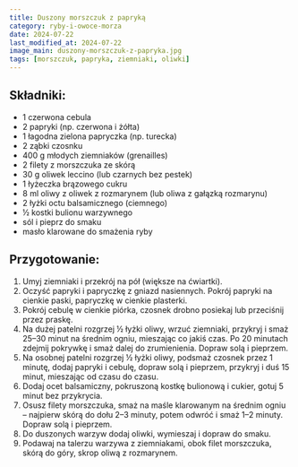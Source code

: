 ```yaml
---
title: Duszony morszczuk z papryką
category: ryby-i-owoce-morza
date: 2024-07-22
last_modified_at: 2024-07-22
image_main: duszony-morszczuk-z-papryka.jpg
tags: [morszczuk, papryka, ziemniaki, oliwki]
---
```


## Składniki:
 - 1 czerwona cebula
 - 2 papryki (np. czerwona i żółta)
 - 1 łagodna zielona papryczka (np. turecka)
 - 2 ząbki czosnku
 - 400 g młodych ziemniaków (grenailles)
 - 2 filety z morszczuka ze skórą
 - 30 g oliwek leccino (lub czarnych bez pestek)
 - 1 łyżeczka brązowego cukru
 - 8 ml oliwy z oliwek z rozmarynem (lub oliwa z gałązką rozmarynu)
 - 2 łyżki octu balsamicznego (ciemnego)
 - ½ kostki bulionu warzywnego
 - sól i pieprz do smaku
 - masło klarowane do smażenia ryby

## Przygotowanie:
1. Umyj ziemniaki i przekrój na pół (większe na ćwiartki).
2. Oczyść papryki i papryczkę z gniazd nasiennych. Pokrój papryki na cienkie paski, papryczkę w cienkie plasterki.
3. Pokrój cebulę w cienkie piórka, czosnek drobno posiekaj lub przeciśnij przez praskę.
4. Na dużej patelni rozgrzej ½ łyżki oliwy, wrzuć ziemniaki, przykryj i smaż 25–30 minut na średnim ogniu, mieszając co jakiś czas. Po 20 minutach zdejmij pokrywkę i smaż dalej do zrumienienia. Dopraw solą i pieprzem.
5. Na osobnej patelni rozgrzej ½ łyżki oliwy, podsmaż czosnek przez 1 minutę, dodaj papryki i cebulę, dopraw solą i pieprzem, przykryj i duś 15 minut, mieszając od czasu do czasu.
6. Dodaj ocet balsamiczny, pokruszoną kostkę bulionową i cukier, gotuj 5 minut bez przykrycia.
7. Osusz filety morszczuka, smaż na maśle klarowanym na średnim ogniu – najpierw skórą do dołu 2–3 minuty, potem odwróć i smaż 1–2 minuty. Dopraw solą i pieprzem.
8. Do duszonych warzyw dodaj oliwki, wymieszaj i dopraw do smaku.
9. Podawaj na talerzu warzywa z ziemniakami, obok filet morszczuka, skórą do góry, skrop oliwą z rozmarynem.

